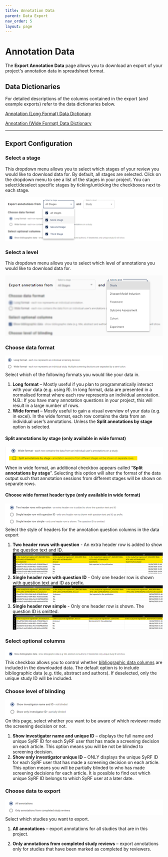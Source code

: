 ```yaml
---
title: Annotation Data
parent: Data Export
nav_order: 5
layout: page
---
```


# Annotation Data

The **Export Annotation Data** page allows you to download an export of your project's annotation data in spreadsheet format.

## Data Dictionaries

For detailed descriptions of the columns contained in the export (and example exports) refer to the data dictionaries below.

[Annotation (Long Format) Data Dictionary](data-dictionary/annotation-long.html)

[Annotation (Wide Format) Data Dictionary](data-dictionary/annotation-wide.html)

---

## Export Configuration

### Select a stage

This dropdown menu allows you to select which stages of your review you would like to download data for. By default, all stages are selected. Click on the dropdown menu to see a list of the stages in your project. You can select/deselect specific stages by ticking/unticking the checkboxes next to each stage.

![Screenshot: Select a stage](figs/select_stage_dropdown-annotation.png)

### Select a level

This dropdown menu allows you to select which level of annotations you would like to download data for.

![Level Selection](figs/select_level_dropdown.png)

### Choose data format

![Screenshot: Choose data format](figs/choose_data_format-screening.png)
Select which of the following formats you would like your data in.

1. **Long format** – Mostly useful if you plan to programmatically interact with your data (e.g. using R). In long format, data are presented in a normalised format where each row represents an individual annotation. N.B.: If you have many annotation questions in your project, this will result in a large number of rows.
2. **Wide format** – Mostly useful to gain a visual overview of your data (e.g. in excel). In the wide format, each row contains the data from an individual user’s annotations. Unless the **Split annotations by stage** option is selected.

#### Split annotations by stage (only available in wide format)

![Split annotations by stage](figs/split_by_stage.png)
When in wide format, an additional checkbox appears called “**Split annotations by stage**”. Selecting this option will alter the format of the data output such that annotation sessions from different stages will be shown on separate rows.

#### Choose wide format header type (only available in wide format)

![Choose wide format header type](figs/choose_wide_format_header_type.png)
Select the style of headers for the annotation question columns in the data export

1. **Two header rows with question** - An extra header row is added to show the question text and ID.
   ![Two header rows with question](figs/header_format-two_header.png)
2. **Single header row with question ID** - Only one header row is shown with question text and ID as prefix.
   ![Single header row with question ID](figs/header_format-single_header_id.png)
3. **Single header row simple** - Only one header row is shown. The question ID is omitted.
   ![Single header row simple](figs/header_format-single_header_simple.png)

### Select optional columns

![Screenshot: Optional columns](figs/select_optional_columns.png)
This checkbox allows you to control whether [bibliographic data columns](data-dictionary/bibliographic.html) are included in the downloaded data. The default option is to include bibliographic data (e.g. title, abstract and authors). If deselected, only the unique study ID will be included.

### Choose level of blinding

![Screenshot: Choose level of blinding](figs/blinding_level.png)
On this page, select whether you want to be aware of which reviewer made the screening decision or not.

1. **Show investigator name and unique ID** – displays the full name and unique SyRF ID for each SyRF user that has made a screening decision on each article. This option means you will be not be blinded to screening decision.
2. **Show only investigator unique ID** – ONLY displays the unique SyRF ID for each SyRF user that has made a screening decision on each article. This option means you will be partially blinded to who has made screening decisions for each article. It is possible to find out which unique SyRF ID belongs to which SyRF user at a later date.

### Choose data to export

![Screenshot: Choose data to export](figs/choose_data_to_export-annotation.png)
Select which studies you want to export.

1. **All annotations** – export annotations for all studies that are in this project.

2. **Only annotations from completed study reviews** – export annotations only for studies that have been marked as completed by reviewers.
